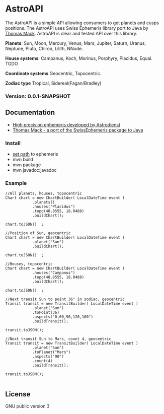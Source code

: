 # AstroAPI
The AstroAPI is a simple API allowing consumers to get planets and cusps positions. The AstroAPI uses Swiss Ephemeris library port to Java by [Thomas Mack](http://th-mack.de/). AstroAPI is clear and tested API over this library.

**Planets**:
Sun, Moon, Mercury, Venus, Mars, Jupiter, Saturn, Uranus, Neptune, Pluto, Chiron, Lilith, NNode.

**House systems**:
Campanus, Koch, Morinus, Porphyry, Placidus, Equal. TODO

**Coordinate systems**
Geocentric, Topocentric.

**Zodiac type**
Tropical, Sidereal(Fagan/Bradley)

### Version: 0.0.1-SNAPSHOT


## Documentation
- [High precision ephemeris developed by Astrodienst](http://www.astro.com/swisseph/swephinfo_e.htm)
- [Thomas Mack - a port of the SwissEphemeris package to Java](http://th-mack.de/international/download/)


### Install
- [set path](https://github.com/Kibo/AstroAPI/blob/master/src/main/resources/settings.properties) to ephemeris
- mvn build
- mvn package
- mvn javadoc:javadoc


### Example
``` 
//All planets, houses, topocentric
Chart chart = new ChartBuilder( LocalDateTime event )
			.planets()
			.houses("Placidus")
			.topo(48.8555, 18.0488)
			.buildChart();
			
chart.toJSON()	;	

```


```
//Position of Sun, geocentric			
Chart chart = new ChartBuilder( LocalDateTime event )
			.planet("Sun")
			.buildChart();
			
chart.toJSON()	;			
```	

```
//Houses, topocentric			
Chart chart = new ChartBuilder( LocalDateTime event )
			.houses("Campanus")
			.topo(48.8555, 18.0488)
			.buildChart();
			
chart.toJSON()	;
```		
```
//Next transit Sun to point 36° in zodiac, geocentric			
Transit transit = new TransitBuilder( LocalDateTime event )
			.planet("Sun")
			.toPoint(36)
			.aspects("0,60,90,120,180")			
			.buildTransit();
			
transit.toJSON();			
```	

```
//Next transit Sun to Mars, count 4, geocentric			
Transit transit = new TransitBuilder( LocalDateTime event )
			.planet("Sun")
			.toPlanet("Mars")
			.aspects("90")		
			.count(4)
			.buildTransit();	
			
transit.toJSON();
	
```					

## License
GNU public version 3
	